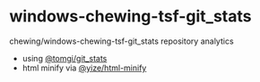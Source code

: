 windows-chewing-tsf-git_stats
===========

chewing/windows-chewing-tsf-git_stats repository analytics

 - using [@tomgi/git_stats](https://github.com/tomgi/git_stats)
 - html minify via [@yize/html-minify](https://github.com/yize/html-minify)
